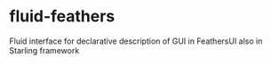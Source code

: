 fluid-feathers
==============

Fluid interface for declarative description of GUI in FeathersUI also in Starling framework